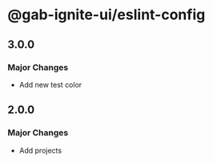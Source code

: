 # @gab-ignite-ui/eslint-config

## 3.0.0

### Major Changes

- Add new test color

## 2.0.0

### Major Changes

- Add projects

